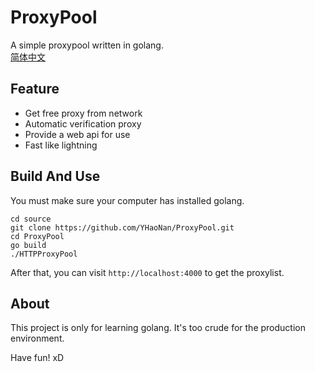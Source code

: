# ProxyPool

A simple proxypool written in golang.  
[简体中文](./README-zhcn.md)

## Feature
- Get free proxy from network
- Automatic verification proxy
- Provide a web api for use
- Fast like lightning


## Build And Use
You must make sure your computer has installed golang.

```
cd source
git clone https://github.com/YHaoNan/ProxyPool.git
cd ProxyPool
go build
./HTTPProxyPool
```

After that, you can visit `http://localhost:4000` to get the proxylist.

## About
This project is only for learning golang. It's too crude for the production environment.

Have fun! xD
